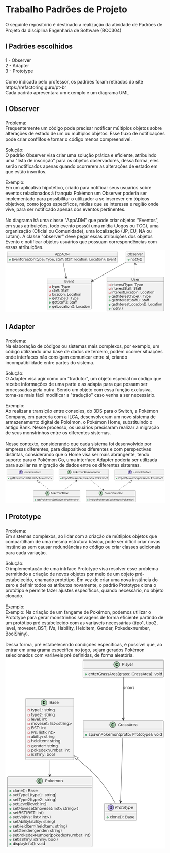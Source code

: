 <h1 align="left">Trabalho Padrões de Projeto</h1>

###

<p align="left">O seguinte repositório é destinado a realização da atividade de Padrões de Projeto da disciplina Engenharia de Software (BCC304)</p>

###

<h2 align="left">I Padrões escolhidos</h2>

###

<p align="left">1 - Observer<br>2 - Adapter<br>3 -  Prototype<br><br>Como indicado pelo professor, os padrões foram retirados do site https://refactoring.guru/pt-br<br> Cada padrão apresentara um exemplo e um diagrama UML</p>

###

<h2 align="left">I Observer</h2>

###

<p align="left"> Problema: <br>
Frequentemente um código pode precisar notificar múltiplos objetos sobre alterações de estado de um ou múltiplos objetos. Esse fluxo de notificações pode criar conflitos e tornar o código menos compreensível.<br>
<br>
Solução:<br>
O padrão Observer visa criar uma solução prática e eficiente, atribuindo uma "lista de inscrição" para os objetos observadores, dessa forma, eles serão notificados apenas quando ocorrerem as alterações de estado em que estão inscritos.<br>
<br>
Exemplo:<br>
Em um aplicativo hipotético, criado para notificar seus usuários sobre eventos relacionados à franquia Pokémon um Observer poderia ser implementado para possibilitar o utilizador a se inscrever em tópicos objetivos, como jogos específicos, mídias que se interessa e região onde vive, para ser notificado apenas dos eventos pertinentes.<br>
<br>
No diagrama há uma classe "AppADM" que pode criar objetos "Eventos", em suas atribuições, todo evento possúi uma mídia (Jogos ou TCG), uma organização (Oficial ou Comunidade), uma localização (JP, EU, NA ou Latam). A classe "observer" deve pegar essas atribuições dos objetos Evento e notificar objetos usuários que possuam correspondências com essas atribuições.
<br>
<img src="a.png">
</p>

###

<h2 align="left">I Adapter</h2>

###

<p align="left">Problema:<br>
Na elaboração de códigos ou sistemas mais complexos, por exemplo, um código utilizando uma base de dados de terceiro, podem ocorrer situações onde interfaces não consigam comunicar entre si, criando incompatibilidade entre partes do sistema. <br>
<br>
Solução:<br>
O Adapter visa agir como um "tradutor", um objeto especial no código que recebe informações de uma parte e as adapta para que possam ser processadas pela outra. Sendo um objeto com essa função exclusiva, torna-se mais fácil modificar a "tradução" caso venha a ser necessário.<br>
<br>
Exemplo:<br>
Ao realizar a transição entre consoles, do 3DS para o Switch, a Pokémon Company, em parceria com a ILCA, desenvolveram um novo sistema de armazenamento digital de Pokémon, o Pokémon Home, substituindo o antigo Bank. Nesse processo, os usuários precisaram realizar a migração de seus monstrinhos entre os diferentes sistemas.<br>
<br>
Nesse contexto, considerando que cada sistema foi desenvolvido por empresas diferentes, para dispositivos diferentes e com perspectivas distintas, considerando que o Home visa ser mais abrangente, tendo suporte para o Pokémon Go, uma interface Adapter poderia ser utilizada para auxiliar na migração de dados entre os diferentes sistemas.<br>
<img src="b.png"> 
</p>

###

<h2 align="left">I Prototype</h2>

###

<p align="left">Problema:<br>
Em sistemas complexos, ao lidar com a criação de mútliplos objetos que compartilham de uma mesma estrutura básica, pode ser difícil criar novas instâncias sem causar redundâncias no código ou criar classes adicionais para cada variação.<br>
<br>
Solução:<br>
O implementação de uma intrface Prototype visa resolver esse problema permitindo a criação de novos objetos por meio de um objeto pré-estabelecido, chamado protótipo. Em vez de criar uma nova instância do zero e definir todos os atributos novamente, o padrão Prototype clona o protótipo e permite fazer ajustes específicos, quando necessário, no objeto clonado.<br>
<br>
Exemplo:<br>
Exemplo:
Na criação de um fangame de Pokémon, podemos utilizar o Prototype para gerar monstrinhos selvagens de forma eficiente partindo de um protótipo pré estabelecido com as variáveis necessárias (tipo1, tipo2, level, moveset, BST, IVs, Hability, Helditem, Gender, Pokedexnumber, BoolShiny).<br>
<br>
Dessa forma, pré estabelecendo condições específicas, é possível que, ao entrar em uma grama específica no jogo, sejam gerados Pokémon selecionados com variáveis pré definidas, de forma aleatória.<br>
<img src="c.png">
</p>

###


###
